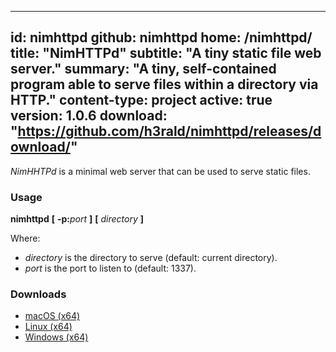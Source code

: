 -----
id: nimhttpd
github: nimhttpd
home: /nimhttpd/
title: "NimHTTPd"
subtitle: "A tiny static file web server."
summary: "A tiny, self-contained program able to serve files within a directory via HTTP."
content-type: project
active: true
version: 1.0.6
download: "https://github.com/h3rald/nimhttpd/releases/download/"
-----
_NimHHTPd_ is a minimal web server that can be used to serve static files.

### Usage

**nimhttpd** **[** **-p:**_port_ **]** **[** _directory_ **]**

Where:

* _directory_ is the directory to serve (default: current directory).
* _port_ is the port to listen to (default: 1337).

### Downloads

* [macOS (x64)]({{$download}}v{{$version}}/{{$github}}_v{{$version}}_macosx_x64.zip)
* [Linux (x64)]({{$download}}v{{$version}}/{{$github}}_v{{$version}}_linux_x64.zip)
* [Windows (x64)]({{$download}}v{{$version}}/{{$github}}_v{{$version}}_windows_x64.zip)
